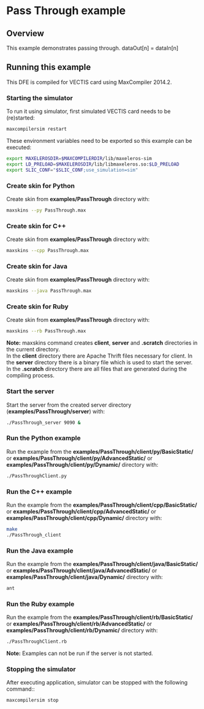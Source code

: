 # Pass Through example

## Overview

This example demonstrates passing through. dataOut[n] = dataIn[n]

## Running this example

This DFE is compiled for VECTIS card using MaxCompiler 2014.2.

### Starting the simulator

To run it using simulator, first simulated VECTIS card needs to be (re)started:

```bash
maxcompilersim restart
```

These environment variables need to be exported so this example can be executed:

```bash
export MAXELEROSDIR=$MAXCOMPILERDIR/lib/maxeleros-sim
export LD_PRELOAD=$MAXELEROSDIR/lib/libmaxeleros.so:$LD_PRELOAD
export SLIC_CONF="$SLIC_CONF;use_simulation=sim"
```

### Create skin for Python

Create skin from **examples/PassThrough** directory with:

```bash
maxskins --py PassThrough.max
```

### Create skin for C++

Create skin from **examples/PassThrough** directory with:

```bash
maxskins --cpp PassThrough.max
```

### Create skin for Java

Create skin from **examples/PassThrough** directory with:

```bash
maxskins --java PassThrough.max
```
    
### Create skin for Ruby

Create skin from **examples/PassThrough** directory with:

```bash
maxskins --rb PassThrough.max
```
    
**Note:** maxskins command creates **client**, **server** and **.scratch** directories in the current directory.    
In the **client** directory there are Apache Thrift files necessary for client. 
In the **server** directory there is a binary file which is used to start the server.   
In the **.scratch** directory there are all files that are generated during the compiling process.  

### Start the server

Start the server from the created server directory (**examples/PassThrough/server**) with:

```bash
./PassThrough_server 9090 &
```

### Run the Python example

Run the example from the **examples/PassThrough/client/py/BasicStatic/** or **examples/PassThrough/client/py/AdvancedStatic/** or **examples/PassThrough/client/py/Dynamic/** directory with:

```bash
./PassThroughClient.py
```

### Run the C++ example

Run the example from the **examples/PassThrough/client/cpp/BasicStatic/** or **examples/PassThrough/client/cpp/AdvancedStatic/** or **examples/PassThrough/client/cpp/Dynamic/** directory with:

```bash
make
./PassThrough_client
```

### Run the Java example

Run the example from the **examples/PassThrough/client/java/BasicStatic/** or **examples/PassThrough/client/java/AdvancedStatic/** or **examples/PassThrough/client/java/Dynamic/** directory with:

```bash
ant
```

### Run the Ruby example

Run the example from the **examples/PassThrough/client/rb/BasicStatic/** or **examples/PassThrough/client/rb/AdvancedStatic/** or **examples/PassThrough/client/rb/Dynamic/** directory with:

```bash
./PassThroughClient.rb
```
    
**Note:** Examples can not be run if the server is not started. 

### Stopping the simulator

After executing application, simulator can be stopped with the following command::

```bash
maxcompilersim stop
```

